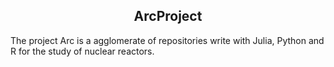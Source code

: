 <h2><center> ArcProject </center></h2>
The project Arc is a agglomerate of repositories write with Julia, Python and R for the study of nuclear reactors.
